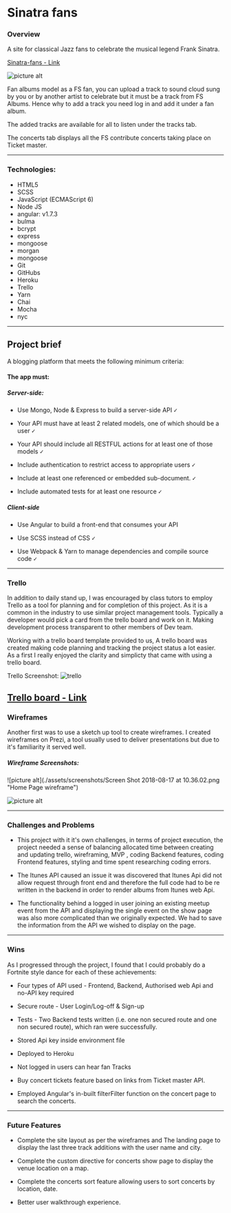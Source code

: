 # Sinatra fans

### Overview
A site for classical Jazz fans to celebrate the musical legend Frank Sinatra.

[Sinatra-fans  - Link](https://sinatra-fans.herokuapp.com/)

![picture alt](http://sinatra.com/sites/default/files/sinatraweb.jpg "Home Page wireframe")

Fan albums model as a FS fan, you can upload a track to sound cloud sung by you or by another artist to celebrate but it must be a track from FS Albums. Hence why to add a track you need log in and add it under a fan album.

 The added tracks are available for all to listen under the tracks tab.

The concerts tab displays all the FS contribute concerts taking place on Ticket master.
___
### Technologies:

- HTML5
- SCSS
- JavaScript (ECMAScript 6)
- Node JS
- angular: v1.7.3
- bulma
- bcrypt
- express
- mongoose
- morgan
- mongoose
- Git
- GitHubs
- Heroku
- Trello
- Yarn
- Chai
- Mocha
- nyc

---
## Project brief

A blogging platform that meets the following minimum criteria:
#### The app must:

##### Server-side:

- Use Mongo, Node & Express to build a server-side API <kbd>✓</kbd>

- Your API must have at least 2 related models, one of which should be a user <kbd>✓</kbd>

- Your API should include all RESTFUL actions for at least one of those models <kbd>✓</kbd>

- Include authentication to restrict access to appropriate users <kbd>✓</kbd>

- Include at least one referenced or embedded sub-document. <kbd>✓</kbd>

- Include automated tests for at least one resource <kbd>✓</kbd>

##### Client-side
- Use Angular to build a front-end that consumes your API

- Use SCSS instead of CSS <kbd>✓</kbd>

- Use Webpack & Yarn to manage dependencies and compile source code <kbd>✓</kbd>

---

### Trello

 In addition to daily stand up, I was encouraged by class tutors to employ Trello as a tool for planning and for completion of this project. As it is a common in the industry to use similar project management tools. Typically a developer would pick a card from the trello board and work on it. Making development process transparent to other members of Dev team.

Working with a trello board template provided to us, A trello board was created making code planning and tracking the project status a lot easier. As a first I really enjoyed the clarity and simplicty that came with using a trello board.

Trello Screenshot:
![trello](https://i.imgur.com/0QsGeYD.jpg)

[Trello board - Link](https://trello.com/b/lrZeBJWP)
---


### Wireframes
Another first was to use a sketch up tool to create wireframes. I created wireframes on Prezi, a tool usually used to deliver presentations but due to it's familiarity it served well.

##### Wireframe Screenshots:

![picture alt](./assets/screenshots/Screen Shot 2018-08-17 at 10.36.02.png "Home Page wireframe")

![picture alt](https://i.imgur.com/hsG8NgA.png "Home Page wireframe")

---

### Challenges and Problems

- This project with it it's own challenges, in terms of project execution, the project needed a sense of balancing allocated time between creating and updating trello, wireframing, MVP , coding Backend features, coding Frontend features,  styling and time spent researching coding errors.

-  The Itunes API caused an issue it was discovered that Itunes Api did not allow request through front end and therefore the full code had to be re written in the backend in order to render albums from Itunes web Api.


- The functionality behind a logged in user joining an existing meetup event from the API and displaying the single event on the show page was also more complicated than we originally expected. We had to save the information from the API we wished to display on the page.

---

### Wins
As I progressed through the project, I found that I could probably do a Fortnite style dance for each of these achievements:

- Four types of API used - Frontend, Backend, Authorised web Api and no-API key required

- Secure route - User Login/Log-off & Sign-up

- Tests - Two Backend tests written (i.e. one non secured route and one non secured route), which ran were successfully.

- Stored Api key inside environment file

- Deployed to Heroku

- Not logged in users can hear fan Tracks

- Buy concert tickets feature based on links from Ticket master API.

- Employed Angular's in-built filterFilter function on the concert page to search the concerts.

---

### Future Features


- Complete the site layout as per the wireframes and The landing page to display the last three track additions with the user name and city.

- Complete the custom directive for concerts show page to display the venue location on a map.

- Complete the concerts sort feature allowing users to sort concerts by location, date.

- Better user walkthrough experience.
